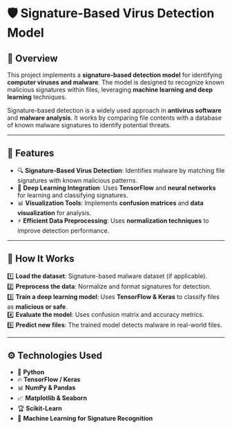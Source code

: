 # 🛡️ Signature-Based Virus Detection Model

## 📌 Overview
This project implements a **signature-based detection model** for identifying **computer viruses and malware**. The model is designed to recognize known malicious signatures within files, leveraging **machine learning and deep learning** techniques.

Signature-based detection is a widely used approach in **antivirus software** and **malware analysis**. It works by comparing file contents with a database of known malware signatures to identify potential threats.

---

## 🚀 Features
- 🔍 **Signature-Based Virus Detection**: Identifies malware by matching file signatures with known malicious patterns.
- 🧠 **Deep Learning Integration**: Uses **TensorFlow** and **neural networks** for learning and classifying signatures.
- 📊 **Visualization Tools**: Implements **confusion matrices** and **data visualization** for analysis.
- ⚡ **Efficient Data Preprocessing**: Uses **normalization techniques** to improve detection performance.


---

## 📝 How It Works
1️⃣ **Load the dataset**: Signature-based malware dataset (if applicable).  
2️⃣ **Preprocess the data**: Normalize and format signatures for detection.  
3️⃣ **Train a deep learning model**: Uses **TensorFlow & Keras** to classify files as **malicious or safe**.  
4️⃣ **Evaluate the model**: Uses confusion matrix and accuracy metrics.  
5️⃣ **Predict new files**: The trained model detects malware in real-world files.  

---

## ⚙️ Technologies Used
- 🐍 **Python**
- 🔥 **TensorFlow / Keras**
- 📊 **NumPy & Pandas**
- 📈 **Matplotlib & Seaborn**
- 🏆 **Scikit-Learn**
- 🤖 **Machine Learning for Signature Recognition**
